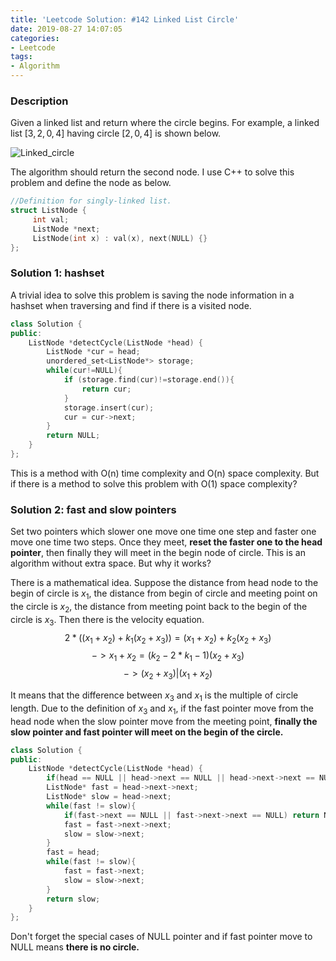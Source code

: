 ```yaml
---
title: 'Leetcode Solution: #142 Linked List Circle'
date: 2019-08-27 14:07:05
categories:
- Leetcode
tags:
- Algorithm
---
```


### Description

Given a linked list and return where the circle begins. For example, a linked list $[3, 2, 0, 4]$ having circle $[2, 0, 4]$ is shown below.

![Linked_circle](https://raw.githubusercontent.com/hongxin-y/picture4blog/master/linked_circle.png?token=AKSH2L5CED5EO3FVD4ZH5425ZCI6Q)

The algorithm should return the second node. I use C++ to solve this problem and define the node as below.

```cpp
//Definition for singly-linked list.
struct ListNode {
     int val;
     ListNode *next;
     ListNode(int x) : val(x), next(NULL) {}
};
```
<!-- more -->
### Solution 1: hashset

A trivial idea to solve this problem is saving the node information in a hashset when traversing and find if there is a visited node.

```cpp
class Solution {
public:
    ListNode *detectCycle(ListNode *head) {
        ListNode *cur = head;
        unordered_set<ListNode*> storage;
        while(cur!=NULL){
            if (storage.find(cur)!=storage.end()){
                return cur;
            }
            storage.insert(cur);
            cur = cur->next;
        }
        return NULL;
    }
};
```

This is a method with O(n) time complexity and O(n) space complexity. But if there is a method to solve this problem with O(1) space complexity?

### Solution 2: fast and slow pointers

Set two pointers which slower one move one time one step and faster one move one time two steps. Once they meet, **reset the faster one to the head pointer**, then finally they will meet in the begin node of circle. This is an algorithm without extra space. But why it works?

There is a mathematical idea. Suppose the distance from head node to the begin of circle is $x_1$, the distance from begin of circle and meeting point on the circle is $x_2$, the distance from meeting point back to the begin of the circle is $x_3$. Then there is the velocity equation.
$$2*((x_1 + x_2) + k_1(x_2+x_3)) = (x_1 + x_2) + k_2 (x_2+x_3)$$
$$-> x_1 + x_2 = (k_2 - 2*k_1 - 1)(x_2 + x_3)$$
$$-> (x_2 + x_3)|(x_1 + x_2)$$

It means that the difference between $x_3$ and $x_1$ is the multiple of circle length. Due to the definition of $x_3$ and $x_1$, if the fast pointer move from the head node when the slow pointer move from the meeting point, **finally the slow pointer and fast pointer will meet on the begin of the circle.**

```cpp
class Solution {
public:
    ListNode *detectCycle(ListNode *head) {
        if(head == NULL || head->next == NULL || head->next->next == NULL) return NULL;
        ListNode* fast = head->next->next;
        ListNode* slow = head->next;
        while(fast != slow){
            if(fast->next == NULL || fast->next->next == NULL) return NULL;
            fast = fast->next->next;
            slow = slow->next;
        }
        fast = head;
        while(fast != slow){
            fast = fast->next;
            slow = slow->next;
        }
        return slow;
    }
};
```

Don't forget the special cases of NULL pointer and if fast pointer move to NULL means **there is no circle.**
